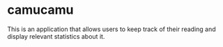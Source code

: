 camucamu
========

This is an application that allows users to keep track of their reading and display relevant statistics about it. 